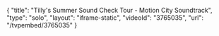 {
    "title": "Tilly's Summer Sound Check Tour - Motion City Soundtrack",
    "type": "solo",
    "layout": "iframe-static",
    "videoId": "3765035",
    "url": "\/tvpembed\/3765035"
}